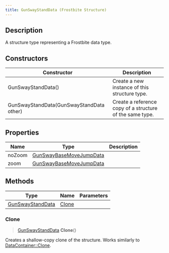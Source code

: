 ```yaml
---
title: GunSwayStandData (Frostbite Structure)
---
```

## Description

A structure type representing a Frostbite data type.

## Constructors

| Constructor                              | Description                                              |
| ---------------------------------------- | -------------------------------------------------------- |
| GunSwayStandData()                       | Create a new instance of this structure type.            |
| GunSwayStandData(GunSwayStandData other) | Create a reference copy of a structure of the same type. |

## Properties

| Name   | Type                                               | Description |
| ------ | -------------------------------------------------- | ----------- |
| noZoom | [GunSwayBaseMoveJumpData](GunSwayBaseMoveJumpData) |             |
| zoom   | [GunSwayBaseMoveJumpData](GunSwayBaseMoveJumpData) |             |

## Methods

| Type                                 | Name            | Parameters |
| ------------------------------------ | --------------- | ---------- |
| [GunSwayStandData](GunSwayStandData) | [Clone](#clone) |            |

### Clone

> [GunSwayStandData](GunSwayStandData) **Clone**()

Creates a shallow-copy clone of the structure. Works similarly to [DataContainer::Clone](/vext/ref/cls/shr/datacontainer#clone).
